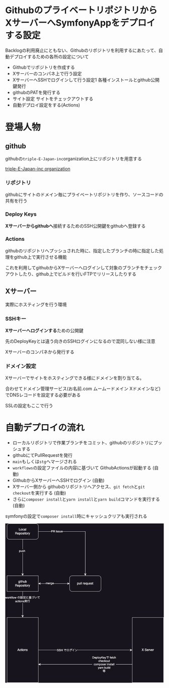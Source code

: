 # GithubのプライベートリポジトリからXサーバーへSymfonyAppをデプロイする設定

Backlogの利用廃止にともない、Githubのリポジトリを利用するにあたって、自動デプロイするための各所の設定について

- Githubでリポジトリを作成する
- Xサーバーのコンパネ上で行う設定
- XサーバーへSSHでログインして行う設定1 各種インストールとgithub公開鍵発行
- githubのPATを発行する
- サイト設定 サイトをチェックアウトする
- 自動デプロイ設定をする(Actions)

# 登場人物

## github

githubの`triple-E-Japan-inc`organization上にリポジトリを用意する

[triple-E-Japan-inc organization](https://github.com/triple-E-Japan-inc)

### リポジトリ

githubにサイトのドメイン毎にプライベートリポジトリを作り、ソースコードの共有を行う

### Deploy Keys

**Xサーバーからgithubへ**接続するためのSSH公開鍵をgithubへ登録する

### Actions

githubのリポジトリへプッシュされた時に、指定したブランチの時に指定した処理をgithub上で実行させる機能

これを利用してgithubからXサーバーへログインして対象のブランチをチェックアウトしたり、github上でビルドを行いFTPでリリースしたりする

## Xサーバー

実際にホスティングを行う環境

### SSHキー

**Xサーバーへログインする**ための公開鍵

先のDeployKeyとは違う向きのSSHログインになるので混同しない様に注意

Xサーバーのコンパネから発行する

### ドメイン設定

Xサーバーでサイトをホスティングできる様にドメインを割り当てる。

合わせてドメイン管理サービス(お名前.com ムームードメイン Xドメインなど)でDNSレコードを設定する必要がある

SSLの設定もここで行う

# 自動デプロイの流れ

- ローカルリポジトリで作業ブランチをコミット、githubのリポジトリにプッシュする
- githubにてPullRequestを発行
- `main`もしくは`stg`へマージされる
- `workflows`の設定ファイルの内容に基づいて GithubActionsが起動する (自動)
- GithubからXサーバーへSSHでログイン (自動)
- Xサーバー側から githubのリポジトリへアクセス、`git fetch`と`git checkout`を実行する (自動)
- さらに`composer install`と`yarn install`と`yarn build`コマンドを実行する (自動)

symfonyの設定で`composer install`時にキャッシュクリアも実行される

![auto deploy](images/1_1.png)
